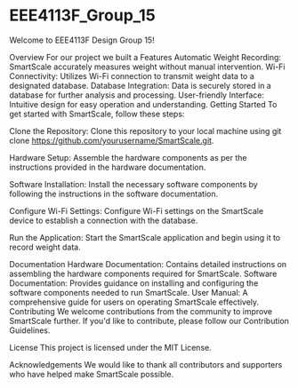 # EEE4113F_Group_15

Welcome to EEE4113F Design Group 15!

Overview
For our project we built a 
Features
Automatic Weight Recording: SmartScale accurately measures weight without manual intervention.
Wi-Fi Connectivity: Utilizes Wi-Fi connection to transmit weight data to a designated database.
Database Integration: Data is securely stored in a database for further analysis and processing.
User-friendly Interface: Intuitive design for easy operation and understanding.
Getting Started
To get started with SmartScale, follow these steps:

Clone the Repository: Clone this repository to your local machine using git clone https://github.com/yourusername/SmartScale.git.

Hardware Setup: Assemble the hardware components as per the instructions provided in the hardware documentation.

Software Installation: Install the necessary software components by following the instructions in the software documentation.

Configure Wi-Fi Settings: Configure Wi-Fi settings on the SmartScale device to establish a connection with the database.

Run the Application: Start the SmartScale application and begin using it to record weight data.

Documentation
Hardware Documentation: Contains detailed instructions on assembling the hardware components required for SmartScale.
Software Documentation: Provides guidance on installing and configuring the software components needed to run SmartScale.
User Manual: A comprehensive guide for users on operating SmartScale effectively.
Contributing
We welcome contributions from the community to improve SmartScale further. If you'd like to contribute, please follow our Contribution Guidelines.

License
This project is licensed under the MIT License.

Acknowledgements
We would like to thank all contributors and supporters who have helped make SmartScale possible.

